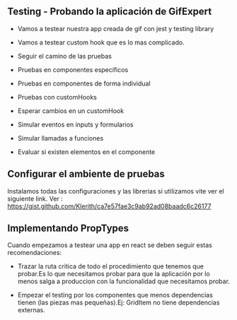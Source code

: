 ## Testing - Probando la aplicación de GifExpert

- Vamos a testear nuestra app creada de gif con jest y testing library
- Vamos a testear custom hook que es lo mas complicado.

- Seguir el camino de las pruebas

- Pruebas en componentes específicos

- Pruebas en componentes de forma individual

- Pruebas con customHooks

- Esperar cambios en un customHook

- Simular eventos en inputs y formularios

- Simular llamadas a funciones

- Evaluar si existen elementos en el componente

## Configurar el ambiente de pruebas

Instalamos todas las configuraciones y las librerias si utilizamos vite ver el siguiente link.
Ver : https://gist.github.com/Klerith/ca7e57fae3c9ab92ad08baadc6c26177

## Implementando PropTypes

Cuando empezamos a testear una app en react se deben seguir estas recomendaciones:

- Trazar la ruta critica de todo el procedimiento que tenemos que probar.Es lo que necesitamos probar para que la aplicación por lo menos salga a produccion con la funcionalidad que necesitamos probar.

- Empezar el testing por los componentes que menos dependencias tienen (las piezas mas pequeñas).Ej: GridItem no tiene dependencias externas.
